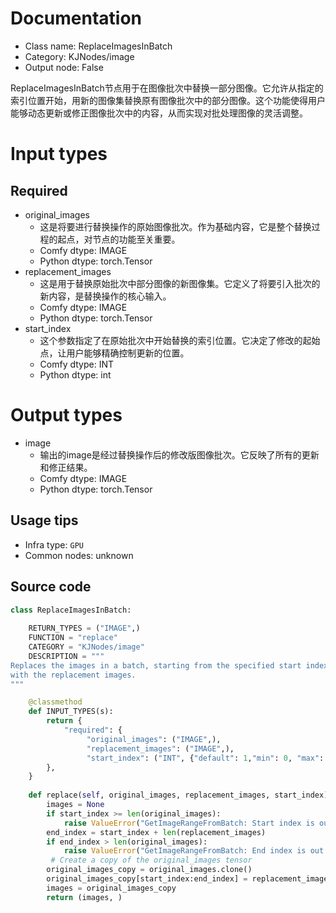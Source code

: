 
# Documentation
- Class name: ReplaceImagesInBatch
- Category: KJNodes/image
- Output node: False

ReplaceImagesInBatch节点用于在图像批次中替换一部分图像。它允许从指定的索引位置开始，用新的图像集替换原有图像批次中的部分图像。这个功能使得用户能够动态更新或修正图像批次中的内容，从而实现对批处理图像的灵活调整。

# Input types
## Required
- original_images
    - 这是将要进行替换操作的原始图像批次。作为基础内容，它是整个替换过程的起点，对节点的功能至关重要。
    - Comfy dtype: IMAGE
    - Python dtype: torch.Tensor
- replacement_images
    - 这是用于替换原始批次中部分图像的新图像集。它定义了将要引入批次的新内容，是替换操作的核心输入。
    - Comfy dtype: IMAGE
    - Python dtype: torch.Tensor
- start_index
    - 这个参数指定了在原始批次中开始替换的索引位置。它决定了修改的起始点，让用户能够精确控制更新的位置。
    - Comfy dtype: INT
    - Python dtype: int

# Output types
- image
    - 输出的image是经过替换操作后的修改版图像批次。它反映了所有的更新和修正结果。
    - Comfy dtype: IMAGE
    - Python dtype: torch.Tensor


## Usage tips
- Infra type: `GPU`
- Common nodes: unknown


## Source code
```python
class ReplaceImagesInBatch:
    
    RETURN_TYPES = ("IMAGE",)
    FUNCTION = "replace"
    CATEGORY = "KJNodes/image"
    DESCRIPTION = """
Replaces the images in a batch, starting from the specified start index,  
with the replacement images.
"""

    @classmethod
    def INPUT_TYPES(s):
        return {
            "required": {
                 "original_images": ("IMAGE",),
                 "replacement_images": ("IMAGE",),
                 "start_index": ("INT", {"default": 1,"min": 0, "max": 4096, "step": 1}),
        },
    } 
    
    def replace(self, original_images, replacement_images, start_index):
        images = None
        if start_index >= len(original_images):
            raise ValueError("GetImageRangeFromBatch: Start index is out of range")
        end_index = start_index + len(replacement_images)
        if end_index > len(original_images):
            raise ValueError("GetImageRangeFromBatch: End index is out of range")
         # Create a copy of the original_images tensor
        original_images_copy = original_images.clone()
        original_images_copy[start_index:end_index] = replacement_images
        images = original_images_copy
        return (images, )

```
